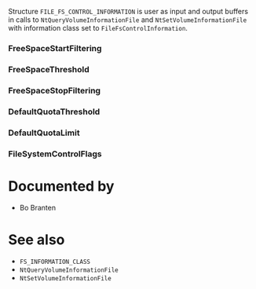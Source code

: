 Structure `FILE_FS_CONTROL_INFORMATION` is user as input and output buffers in calls to `NtQueryVolumeInformationFile` and `NtSetVolumeInformationFile` with information class set to `FileFsControlInformation`.

### FreeSpaceStartFiltering

### FreeSpaceThreshold

### FreeSpaceStopFiltering

### DefaultQuotaThreshold

### DefaultQuotaLimit

### FileSystemControlFlags

# Documented by

* Bo Branten

# See also

* `FS_INFORMATION_CLASS`
* `NtQueryVolumeInformationFile`
* `NtSetVolumeInformationFile`
